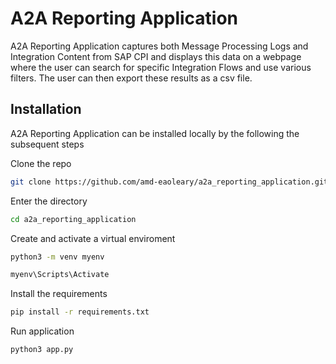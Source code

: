# A2A Reporting Application

A2A Reporting Application captures both Message Processing Logs and Integration Content from SAP CPI
and displays this data on a webpage where the user can search for specific Integration Flows and use various 
filters. The user can then export these results as a csv file.

## Installation 

A2A Reporting Application can be installed locally by the following the subsequent steps

Clone the repo
```bash
git clone https://github.com/amd-eaoleary/a2a_reporting_application.git
```

Enter the directory
```bash
cd a2a_reporting_application
```

Create and activate a virtual enviroment
```bash
python3 -m venv myenv

myenv\Scripts\Activate
```

Install the requirements
```bash
pip install -r requirements.txt
```

Run application
```bash
python3 app.py
```
